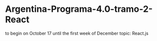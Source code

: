 # Argentina-Programa-4.0-tramo-2-React
to begin on October 17 until the first week of December
topic: React.js
